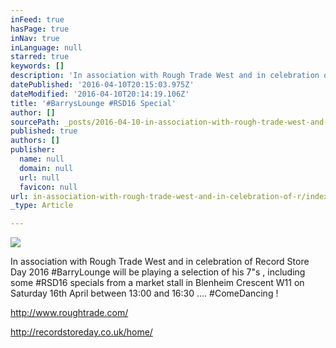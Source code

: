 ```yaml
---
inFeed: true
hasPage: true
inNav: true
inLanguage: null
starred: true
keywords: []
description: 'In association with Rough Trade West and in celebration of Record Store Day 2016 #BarryLounge will be playing a selection of his 7"s , including some #RSD16 specials from a market stall in Blenheim Crescent W11 on Saturday 16th April between 13:00 and 16:30 .... #ComeDancing !'
datePublished: '2016-04-10T20:15:03.975Z'
dateModified: '2016-04-10T20:14:19.106Z'
title: '#BarrysLounge #RSD16 Special'
author: []
sourcePath: _posts/2016-04-10-in-association-with-rough-trade-west-and-in-celebration-of-r.md
published: true
authors: []
publisher:
  name: null
  domain: null
  url: null
  favicon: null
url: in-association-with-rough-trade-west-and-in-celebration-of-r/index.html
_type: Article

---
```

![](https://the-grid-user-content.s3-us-west-2.amazonaws.com/e640fc24-ae88-4b01-8246-10dd2d67197f.jpg)

In association with Rough Trade West and in celebration of Record Store Day 2016 \#BarryLounge will be playing a selection of his 7"s , including some \#RSD16 specials from a market stall in Blenheim Crescent W11 on Saturday 16th April between 13:00 and 16:30 .... \#ComeDancing !

http://www.roughtrade.com/

http://recordstoreday.co.uk/home/